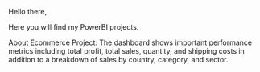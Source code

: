 Hello there,

Here you will find my PowerBI projects.

About Ecommerce Project:
The dashboard shows important performance metrics including total profit, total sales, quantity, and shipping costs in addition to a breakdown of sales by country, category, and sector.
